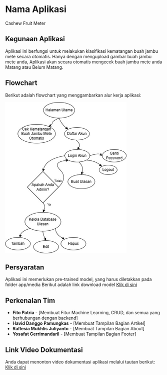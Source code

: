 # Nama Aplikasi

Cashew Fruit Meter

## Kegunaan Aplikasi

Aplikasi ini berfungsi untuk melakukan klasifikasi kematangan buah jambu mete secara otomatis. Hanya dengan mengupload gambar buah jambu mete anda, Aplikasi akan secara otomatis mengecek buah jambu mete anda Matang atau Belum Matang.

## Flowchart

Berikut adalah flowchart yang menggambarkan alur kerja aplikasi:

![Flowchart](https://github.com/kampusriset/22h_django_ulasan_klasifikasi_kematangan/blob/main/screenshoots/user_flowchart.jpg)

## Persyaratan

Aplikasi ini memerlukan pre-trained model, yang harus diletakkan pada folder app/media
Berikut adalah link download model [Klik di sini](https://drive.google.com/file/d/161ShSlL8hWHLwwy6BAny6ZQg0y59Bh4A/view?usp=sharing)

## Perkenalan Tim

- **Fito Patria** - [Membuat Fitur Machine Learning, CRUD, dan semua yang berhubungan dengan backend]
- **Havid Danggo Pamungkas** - [Membuat Tampilan Bagian Artikel]
- **Raflesia Mukhlis Juliyanto** - [Membuat Tampilan Bagian About]
- **Yosafat Gerrimandaril** - [Membuat Tampilan Bagian Footer]

## Link Video Dokumentasi

Anda dapat menonton video dokumentasi aplikasi melalui tautan berikut:
[Klik di sini](https://youtu.be/7ULE4V7DAls?si=xDBhWJ2Ih0i9jYaF)
